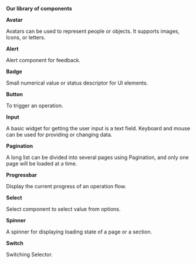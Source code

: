 **Our library of components** 

**Avatar** 

Avatars can be used to represent people or objects. It supports images, Icons, or letters.

**Alert**

Alert component for feedback.

**Badge**

Small numerical value or status descriptor for UI elements.

**Button**

To trigger an operation.

**Input**

A basic widget for getting the user input is a text field. Keyboard and mouse can be used for providing or changing data.

**Pagination**

A long list can be divided into several pages using Pagination, and only one page will be loaded at a time.

**Progressbar**

Display the current progress of an operation flow.

**Select**

Select component to select value from options.

**Spinner** 

A spinner for displaying loading state of a page or a section.

**Switch** 

Switching Selector.